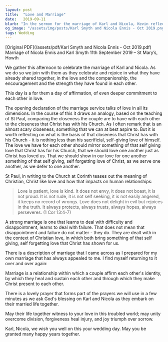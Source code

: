 ```yaml
---
layout: post
title:  "Love and Marriage"
date:   2019-09-11
blurb: "In the sermon for the marriage of Karl and Nicola, Kevin reflects on the nature of Christian love as it applies to marriage. He draws from St. Paul's teachings, emphasizing patience, kindness, and selflessness as the foundation of a strong marriage. The sermon encourages the couple to mirror Christ's sacrificial love and to make Christ present in their relationship, fostering unity, forgiveness, and joy."
og_image: "/assets/img/posts/Karl Smyth and Nicola Ennis - Oct 2019.png"
tags: Wedding
---
```

[Original PDF](/assets/pdf/Karl Smyth and Nicola Ennis - Oct 2019.pdf)    
Marriage of Nicola Ennis and Karl Smyth 11th September 2019 – St Mary’s, Howth

We gather this afternoon to celebrate the marriage of Karl and Nicola. As we do so we join with them as they celebrate and rejoice in what they have already shared together, in the love and the companionship, the encouragement and the strength they have found in each other.

This day is a for them a day of affirmation, of even deeper commitment to each other in love.

The opening declaration of the marriage service talks of love in all its dimensions. In the course of this it draws an analogy, based on the teaching of St Paul, comparing the closeness the couple are to have with each other to the closeness that Christ has with his Church. As I often remark that is an almost scary closeness, something that we can at best aspire to. But it is worth reflecting on what is the basis of that closeness that Christ has with his Church - it is nothing less than his sacrificial, self-giving love of himself. The love we have for each other should mirror something of that self giving love that Christ has for his Church, that we should love one another just as Christ has loved us. That we should show in our love for one another something of that self giving, self forgetting love of Christ, as we serve one another, as we defer to one another.

St Paul, in writing to the Church at Corinth teases out the meaning of Christian, Christ like love and how that impacts on human relationships:

> Love is patient, love is kind. It does not envy, it does not boast, it is not proud. It is not rude, it is not self seeking, it is not easily angered, it keeps no record of wrongs. Love does not delight in evil but rejoices in the truth. It always protects, always trusts, always hopes, always perseveres. (1 Cor 13:4-7)

A strong marriage is one that learns to deal with difficulty and disappointment, learns to deal with failure. That does not mean that disappointment and failure do not matter - they do. They are dealt with in the context of Christian love, in which both bring something of that self giving, self forgetting love that Christ has shown for us.

There is a description of marriage that I came across as I prepared for my own marriage that has always appealed to me. I find myself returning to it over and over again:

Marriage is a relationship within which a couple affirm each other's identity, by which they heal and sustain each other and through which they make Christ present to each other.

There is a lovely prayer that forms part of the prayers we will use in a few minutes as we ask God's blessing on Karl and Nicola as they embark on their married life together.

May their life together witness to your love in this troubled world; may unity overcome division, forgiveness heal injury, and joy triumph over sorrow.

Karl, Nicola, we wish you well on this your wedding day. May you be granted many happy years together.

